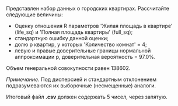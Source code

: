 Представлен набор данных о городских квартирах. Рассчитайте следующие величины:

* Оценку отношения R параметров 'Жилая площадь в квартире' (life_sq) и 'Полная площадь квартиры' (full_sq);
* стандартную ошибку данной оценки;
* долю p квартир, у которых 'Количество комнат' = 4;
* левую и правые доверительные границы нормальной аппроксимации p, доверительная вероятность = 97.0%.

Объем генеральной совокупности равен 138602.    

*Примечание*. Под дисперсией и стандартным отклонением подразумеваются их выборочные (несмещенные) аналоги.
    
Итоговый файл **.csv** должен содержать 5 чисел, через запятую.